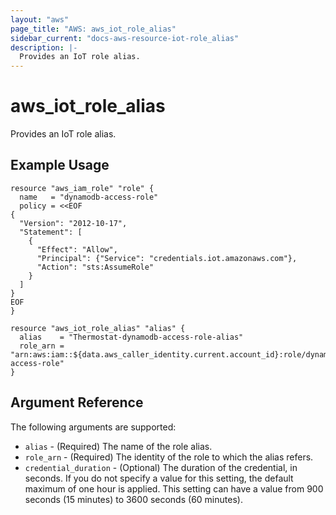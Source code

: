 ```yaml
---
layout: "aws"
page_title: "AWS: aws_iot_role_alias"
sidebar_current: "docs-aws-resource-iot-role_alias"
description: |-
  Provides an IoT role alias.
---
```


# aws_iot_role_alias

Provides an IoT role alias.

## Example Usage

```hcl
resource "aws_iam_role" "role" {
  name   = "dynamodb-access-role"
  policy = <<EOF
{
  "Version": "2012-10-17",
  "Statement": [
    {
      "Effect": "Allow",
      "Principal": {"Service": "credentials.iot.amazonaws.com"},
      "Action": "sts:AssumeRole"
    }
  ]
}
EOF
}

resource "aws_iot_role_alias" "alias" {
  alias    = "Thermostat-dynamodb-access-role-alias"
  role_arn = "arn:aws:iam::${data.aws_caller_identity.current.account_id}:role/dynamodb-access-role"
}
```

## Argument Reference

The following arguments are supported:

* `alias` - (Required) The name of the role alias.
* `role_arn` - (Required) The identity of the role to which the alias refers.
* `credential_duration` - (Optional) The duration of the credential, in seconds. If you do not specify a value for this setting, the default maximum of one hour is applied. This setting can have a value from 900 seconds (15 minutes) to 3600 seconds (60 minutes).
